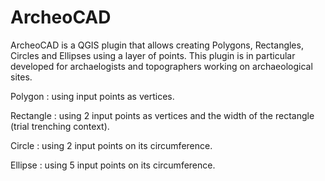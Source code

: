 ArcheoCAD
=========

ArcheoCAD is a QGIS plugin that allows creating Polygons, Rectangles, Circles and Ellipses using a layer of points. This plugin is in particular developed for archaelogists and topographers working on archaeological sites.

Polygon : using input points as vertices.

Rectangle : using 2 input points as vertices and the width of the rectangle (trial trenching context).

Circle : using 2 input points on its circumference.

Ellipse : using 5 input points on its circumference.
